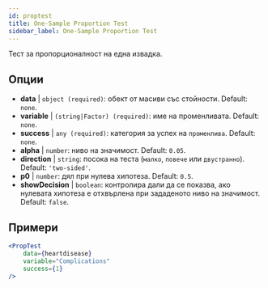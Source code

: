 ```yaml
---
id: proptest
title: One-Sample Proportion Test
sidebar_label: One-Sample Proportion Test
---
```


Тест за пропорционалност на една извадка.

## Опции

* __data__ | `object (required)`: обект от масиви със стойности. Default: `none`.
* __variable__ | `(string|Factor) (required)`: име на променливата. Default: `none`.
* __success__ | `any (required)`: категория за успех на `променлива`. Default: `none`.
* __alpha__ | `number`: ниво на значимост. Default: `0.05`.
* __direction__ | `string`: посока на теста (`малко`, `повече` или `двустранно`). Default: `'two-sided'`.
* __p0__ | `number`: дял при нулева хипотеза. Default: `0.5`.
* __showDecision__ | `boolean`: контролира дали да се показва, ако нулевата хипотеза е отхвърлена при зададеното ниво на значимост. Default: `false`.


## Примери

```jsx live
<PropTest
    data={heartdisease} 
    variable="Complications"
    success={1}
/>
```

